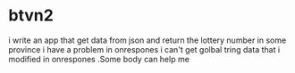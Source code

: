 # btvn2
i write an app that get data from json and return the lottery number in some province 
i have a problem in onrespones i can't get golbal tring data that i modified in onrespones .Some body can help me 
